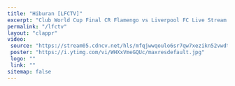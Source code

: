 ```yaml
---
title: "Hiburan [LFCTV]"
excerpt: "Club World Cup Final CR Flamengo vs Liverpool FC Live Stream Video"
permalink: "/lfctv"
layout: "clappr"
video:
 source: "https://stream05.cdncv.net/hls/mfqjwwqoulo6sr7qw7xezikn52vwdtfnwzkztoc2sscfbelkcsy3nenczlsa/index-v1-a1.m3u8"
 poster: "https://i.ytimg.com/vi/WHXxVmeGQUc/maxresdefault.jpg"
 logo: ""
 link: ""
sitemap: false
---
```

